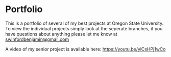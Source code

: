 # Portfolio

This is a portfolio of several of my best projects at Oregon State University. To view the individual projects simply look at the seperate branches, if you have questions about anything please let me know at swinfordbenjamin@gmail.com

A video of my senior project is available here: https://youtu.be/ylCsHPj1wCo
